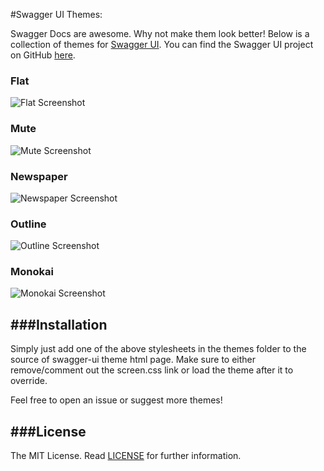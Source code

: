 #Swagger UI Themes:

Swagger Docs are awesome. Why not make them look better! Below is a collection of themes for [Swagger UI](http://swagger.io/swagger-ui/).
You can find the Swagger UI project on GitHub [here](https://github.com/swagger-api/swagger-ui).

### Flat
![Flat Screenshot](https://github.com/ostranme/swagger-ui-themes/blob/master/screenshots/flat.png)

### Mute
![Mute Screenshot](https://github.com/ostranme/swagger-ui-themes/blob/master/screenshots/mute.png)

### Newspaper
![Newspaper Screenshot](https://github.com/ostranme/swagger-ui-themes/blob/master/screenshots/newspaper.png)

### Outline
![Outline Screenshot](https://github.com/ostranme/swagger-ui-themes/blob/master/screenshots/outline.png)

### Monokai
![Monokai Screenshot](https://github.com/ostranme/swagger-ui-themes/blob/master/screenshots/monokai.png)

###Installation
---
Simply just add one of the above stylesheets in the themes folder to the source of swagger-ui theme html page. Make sure to either remove/comment out the screen.css link or load the theme after it to override.

Feel free to open an issue or suggest more themes!

###License
---

The MIT License. Read [LICENSE](LICENSE) for further information.
